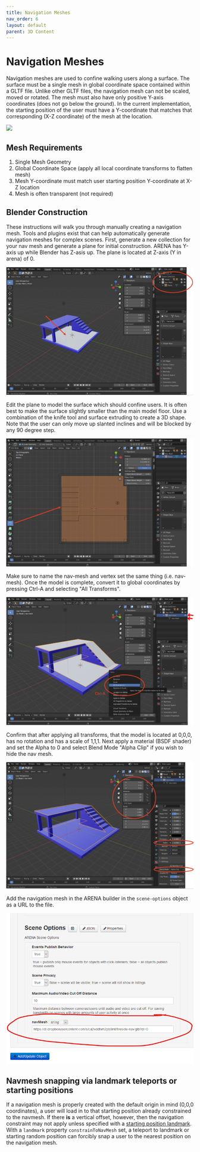 ```yaml
---
title: Navigation Meshes
nav_order: 6
layout: default
parent: 3D Content
---
```


# Navigation Meshes

Navigation meshes are used to confine walking users along a surface. The surface must be a single mesh in global coordinate space contained within a GLTF file.  Unlike other GLTF files, the navigation mesh can not be scaled, moved or rotated. The mesh must also have only positive Y-axis coordinates (does not go below the ground).  In the current implementation, the starting position of the user must have a Y-coordinate that matches that corresponding (X-Z coordinate) of the mesh at the location.

![](../../assets/img/nav-mesh/nav-demo.gif)

## Mesh Requirements

1. Single Mesh Geometry
2. Global Coordinate Space (apply all local coordinate transforms to flatten mesh)
3. Mesh Y-coordinate must match user starting position Y-coordinate at X-Z location
4. Mesh is often transparent (not required)


## Blender Construction

These instructions will walk you through manually creating a navigation mesh.  Tools and plugins exist that can help automatically generate navigation meshes for complex scenes. First, generate a new collection for your nav mesh and generate a plane for initial construction.  ARENA has Y-axis up while Blender has Z-asis up. The plane is located at Z-axis (Y in arena) of 0.

![](../../assets/img/nav-mesh/nav-1.png)

Edit the plane to model the surface which should confine users.  It is often best to make the surface slightly smaller than the main model floor.  Use a combination of the knife tool and surface extruding to create a 3D shape.  Note that the user can only move up slanted inclines and will be blocked by any 90 degree step.

![](../../assets/img/nav-mesh/nav-2.png)

Make sure to name the nav-mesh and vertex set the same thing (i.e. nav-mesh).  Once the model is complete, convert it to global coordinates by pressing Ctrl-A and selecting "All Transforms".

![](../../assets/img/nav-mesh/nav-3.png)

Confirm that after applying all transforms, that the model is located at 0,0,0, has no rotation and has a scale of 1,1,1.  Next apply a material (BSDF shader) and set the Alpha to 0 and select Blend Mode "Alpha Clip" if you wish to hide the nav mesh.

![](../../assets/img/nav-mesh/nav-4.png)

Add the navigation mesh in the ARENA builder in the `scene-options` object as a URL to the file.

![](../../assets/img/nav-mesh/nav-5.png)

## Navmesh snapping via landmark teleports or starting positions

If a navigation mesh is properly created with the default origin in mind (0,0,0 coordinates), a user will load in to that
starting position already constrained to the navmesh. If there **is** a vertical offset, however, then the navigation constraint may
not apply unless specified with a [starting position landmark](../messaging/definitions#landmark-object). With a `landmark`
property `constrainToNavMesh` set, a teleport to landmark or starting random position can forcibly snap a user to the nearest
position on the navigation mesh.
